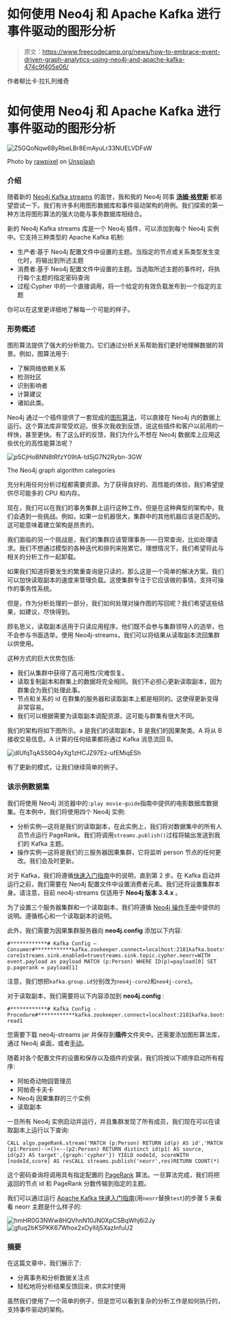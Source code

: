 # 如何使用 Neo4j 和 Apache Kafka 进行事件驱动的图形分析

> 原文：<https://www.freecodecamp.org/news/how-to-embrace-event-driven-graph-analytics-using-neo4j-and-apache-kafka-474c9f405e06/>

作者柳比卡·拉扎列维奇

# 如何使用 Neo4j 和 Apache Kafka 进行事件驱动的图形分析

![Z5GQoNqw6ByRbeLBr8EmAyuLr33NUELVDFsW](img/b067f20a84acfe8062e4e58d5039658b.png)

Photo by [rawpixel](https://unsplash.com/photos/xINIbQnBiWQ?utm_source=unsplash&utm_medium=referral&utm_content=creditCopyText) on [Unsplash](https://unsplash.com/search/photos/graph?utm_source=unsplash&utm_medium=referral&utm_content=creditCopyText)

### 介绍

随着新的 [Neo4j Kafka streams](https://neo4j-contrib.github.io/neo4j-streams/) 的面世，我和我的 Neo4j 同事 [**汤姆·格登斯**](https://twitter.com/tomgeudens) 都渴望尝试一下。我们有许多利用图形数据库和事件驱动架构的用例。我们探索的第一种方法将图形算法的强大功能与事务数据库相结合。

新的 Neo4j Kafka streams 库是一个 Neo4j 插件，可以添加到每个 Neo4j 实例中。它支持三种类型的 Apache Kafka 机制:

*   生产者:基于 Neo4j 配置文件中设置的主题。当指定的节点或关系类型发生变化时，将输出到所述主题
*   消费者:基于 Neo4j 配置文件中设置的主题。当选取所述主题的事件时，将执行每个主题的指定密码查询
*   过程:Cypher 中的一个直接调用，将一个给定的有效负载发布到一个指定的主题

你可以在这里更详细地了解每一个可能的样子。

### 形势概述

图形算法提供了强大的分析能力。它们通过分析关系帮助我们更好地理解数据的背景。例如，图算法用于:

*   了解网络依赖关系
*   检测社区
*   识别影响者
*   计算建议
*   诸如此类。

Neo4j 通过一个插件提供了一套现成的[图形算法](https://neo4j.com/docs/graph-algorithms/current/)，可以直接在 Neo4j 内的数据上运行。这个算法库非常受欢迎。很多次我收到反馈，说这些插件和客户以前用的一样快，甚至更快。有了这么好的反馈，我们为什么不想在 Neo4j 数据库上应用这些优化的高性能算法呢？

![p5CjHoBNN8tRfzY09tA-td5jG7N2Rybn-3GW](img/18caa01e6a9c29b251ec39aea9f89038.png)

The Neo4j graph algorithm categories

充分利用任何分析过程都需要资源。为了获得良好的、高性能的体验，我们希望提供尽可能多的 CPU 和内存。

现在，我们可以在我们的事务集群上运行这种工作。但是在这种典型的架构中，我们会遇到一些挑战。例如，如果一台机器很大，集群中的其他机器应该是匹配的。这可能意味着建立架构是昂贵的。

我们面临的另一个挑战是，我们的集群应该管理事务——日常查询，比如处理请求。我们不想通过模型的各种迭代和排列来拖累它。理想情况下，我们希望将此与相关的分析工作一起卸载。

如果我们知道将要发生的繁重查询是只读的，那么这是一个简单的解决方案。我们可以加快读取副本的速度来管理负载。这使集群专注于它应该做的事情，支持可操作的事务性系统。

但是，作为分析处理的一部分，我们如何处理对操作图的写回呢？我们希望这些结果，如建议，尽快得到。

顾名思义，读取副本适用于只读应用程序。他们既不会参与集群领导人的选举，也不会参与书面选举。使用 Neo4j-streams，我们可以将结果从读取副本流回集群以供使用。

这种方式的巨大优势包括:

*   我们从集群中获得了高可用性/灾难恢复。
*   读取复制副本和群集上的数据将完全相同。我们不必担心更新读取副本，因为群集会为我们处理此事。
*   节点和关系的 id 在群集的服务器和读取副本上都是相同的。这使得更新变得非常容易。
*   我们可以根据需要为读取副本调配资源，这可能与群集有很大不同。

我们的架构将如下图所示。a 是我们的读取副本，B 是我们的因果聚类。A 将从 B 接收交易信息。A 计算的任何结果都将通过 Kafka 消息流回 B。

![dlUfqTqASS6Q4yXg1zHCJZ97Ez-ufEMiqESh](img/eeccd9fcd3dd7574cf1c33effba78e0a.png)

有了更新的模式，让我们继续简单的例子。

### 该示例数据集

我们将使用 Neo4j 浏览器中的`:play movie-guide`指南中提供的电影数据库数据集。在本例中，我们将使用四个 Neo4j 实例:

*   分析实例—这将是我们的读取副本，在此实例上，我们将对数据集中的所有人员节点运行 PageRank。我们将调用`streams.publish()`过程将输出发送到我们的 Kafka 主题。
*   操作实例—这将是我们的三服务器因果集群，它将监听 person 节点的任何更改。我们会及时更新。

对于 Kafka，我们将遵循[快速入门指南](https://kafka.apache.org/quickstart)中的说明，直到第 2 步。在 Kafka 启动并运行之前，我们需要在 Neo4j 配置文件中设置消费者元素。我们还将设置集群本身。请注意，目前 neo4j-streams 仅适用于 **Neo4j 版本 3.4.x** 。

为了设置三个服务器集群和一个读取副本，我们将遵循 [Neo4j 操作手册](https://neo4j.com/docs/operations-manual/current/tutorial/local-causal-cluster/)中提供的说明。遵循核心和一个读取副本的说明。

此外，我们需要为因果集群服务器向 **neo4j.config** 添加以下内容:

```
#************# Kafka Config — Consumer#************kafka.zookeeper.connect=localhost:2181kafka.bootstrap.servers=localhost:9092kafka.group.id=neo4j-core1streams.sink.enabled=truestreams.sink.topic.cypher.neorr=WITH event.payload as payload MATCH (p:Person) WHERE ID(p)=payload[0] SET p.pagerank = payload[1]
```

注意，我们想把`kafka.group.id`分别改为`neo4j-core2`和`neo4j-core3`。

对于读取副本，我们需要将以下内容添加到 **neo4j.config** :

```
#************# Kafka Config - Procedure#************kafka.zookeeper.connect=localhost:2181kafka.bootstrap.servers=localhost:9092kafka.group.id=neo4j-read1
```

您需要下载 neo4j-streams jar 并保存到**插件**文件夹中。还需要添加图形算法库，通过 Neo4j 桌面，或者[手动](https://neo4j.com/docs/graph-algorithms/current/introduction/#_installation)。

随着对各个配置文件的设置和保存以及插件的安装，我们将按以下顺序启动所有程序:

*   阿帕奇动物园管理员
*   阿帕奇卡夫卡
*   Neo4j 因果集群的三个实例
*   读取副本

一旦所有 Neo4j 实例启动并运行，并且集群发现了所有成员，我们现在可以在读取副本上运行以下查询:

```
CALL algo.pageRank.stream('MATCH (p:Person) RETURN id(p) AS id','MATCH (p1:Person)-->()<--(p2:Person) RETURN distinct id(p1) AS source, id(p2) AS target',{graph:'cypher'}) YIELD nodeId, scoreWITH [nodeId,score] AS resCALL streams.publish('neorr',res)RETURN COUNT(*)
```

这个密码查询将调用具有指定配置的 [PageRank](https://neo4j.com/docs/graph-algorithms/current/algorithms/page-rank/) 算法。一旦算法完成，我们将把返回的节点 id 和 PageRank 分数传输到指定的主题。

我们可以通过运行 [Apache Kafka 快速入门指南](https://kafka.apache.org/quickstart)(用`neorr`替换`test`)的步骤 5 来看看 neorr 主题是什么样子的:

![hmHR0G3NWw8HQVhnN10JN0XpCSBqWhj6i2Jy](img/071471258165e094c3cc50f4d29914b6.png)![gfuq2bK5PKK67Whox2xOyllilj5XazInfuU2](img/50f43302fe4331f7cfea154b8c4823f4.png)

### 摘要

在这篇文章中，我们展示了:

*   分离事务和分析数据关注点
*   轻松地将分析结果反馈回来，供实时使用

虽然我们使用了一个简单的例子，但是您可以看到复杂的分析工作是如何执行的，支持事件驱动的架构。